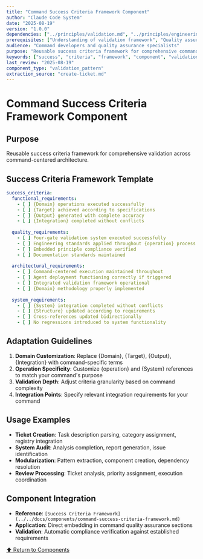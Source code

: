 ```yaml
---
title: "Command Success Criteria Framework Component"
author: "Claude Code System"
date: "2025-08-19"
version: "1.0.0"
dependencies: ["../principles/validation.md", "../principles/engineering.md"]
prerequisites: ["Understanding of validation framework", "Quality assurance principles"]
audience: "Command developers and quality assurance specialists"
purpose: "Reusable success criteria framework for comprehensive command validation"
keywords: ["success", "criteria", "framework", "component", "validation", "quality"]
last_review: "2025-08-19"
component_type: "validation_pattern"
extraction_source: "create-ticket.md"
---
```


# Command Success Criteria Framework Component

## Purpose
Reusable success criteria framework for comprehensive validation across command-centered architecture.

## Success Criteria Framework Template
```yaml
success_criteria:
  functional_requirements:
    - [ ] {Domain} operations executed successfully
    - [ ] {Target} achieved according to specifications
    - [ ] {Output} generated with complete accuracy
    - [ ] {Integration} completed without conflicts
    
  quality_requirements:
    - [ ] Four-gate validation system executed successfully
    - [ ] Engineering standards applied throughout {operation} process
    - [ ] Embedded principle compliance verified
    - [ ] Documentation standards maintained
    
  architectural_requirements:
    - [ ] Command-centered execution maintained throughout
    - [ ] Agent deployment functioning correctly if triggered
    - [ ] Integrated validation framework operational
    - [ ] {Domain} methodology properly implemented
    
  system_requirements:
    - [ ] {System} integration completed without conflicts
    - [ ] {Structure} updated according to requirements
    - [ ] Cross-references updated bidirectionally
    - [ ] No regressions introduced to system functionality
```

## Adaptation Guidelines
1. **Domain Customization**: Replace {Domain}, {Target}, {Output}, {Integration} with command-specific terms
2. **Operation Specificity**: Customize {operation} and {System} references to match your command's purpose
3. **Validation Depth**: Adjust criteria granularity based on command complexity
4. **Integration Points**: Specify relevant integration requirements for your command

## Usage Examples
- **Ticket Creation**: Task description parsing, category assignment, registry integration
- **System Audit**: Analysis completion, report generation, issue identification
- **Modularization**: Pattern extraction, component creation, dependency resolution
- **Review Processing**: Ticket analysis, priority assignment, execution coordination

## Component Integration
- **Reference**: `[Success Criteria Framework](../../docs/components/command-success-criteria-framework.md)`
- **Application**: Direct embedding in command quality assurance sections
- **Validation**: Automatic compliance verification against established requirements

[⬆ Return to Components](README.md)